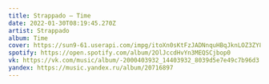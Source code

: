 ```yaml
---
title: Strappado — Time
date: 2022-01-30T08:19:45.270Z
artist: Strappado
album: Time
cover: https://sun9-61.userapi.com/impg/itoXn0sKtFzJADNnquHBqJknLOZ3ZY8fR8lXOg/-2Rv_V82bfM.jpg?size=1280x1280&quality=96&sign=eed018f664bf8f870076880020669b80&type=album
spotify: https://open.spotify.com/album/2OlJccdHvYn3MEQSCjbop0
vk: https://vk.com/music/album/-2000403932_14403932_8039d5e7e49c7b96d3
yandex: https://music.yandex.ru/album/20716897
---
```

